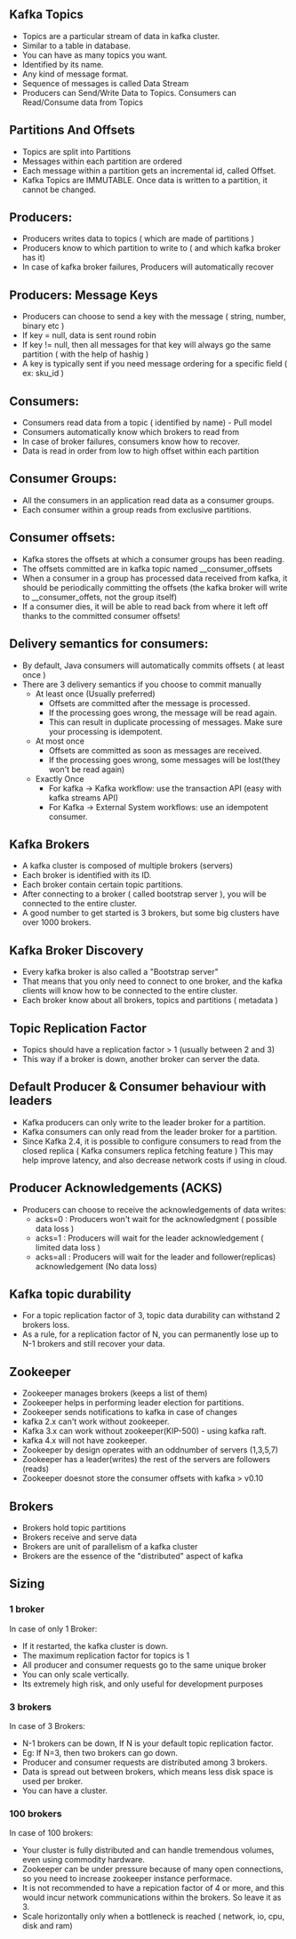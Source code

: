 ## Kafka Topics
- Topics are a particular stream of data in kafka cluster.
- Similar to a table in database.
- You can have as many topics you want.
- Identified by its name.
- Any kind of message format.
- Sequence of messages is called Data Stream
- Producers can Send/Write Data to Topics. Consumers can Read/Consume data from Topics

## Partitions And Offsets
- Topics are split into Partitions
- Messages within each partition are ordered
- Each message within a partition gets an incremental id, called Offset.
- Kafka Topics are IMMUTABLE. Once data is written to a partition, it cannot be changed.

## Producers:
-   Producers writes data to topics ( which are made of partitions )
-   Producers know to which partition to write to ( and which kafka broker has it)
-   In case of kafka broker failures, Producers will automatically recover

## Producers: Message Keys
-   Producers can choose to send a key with the message ( string, number, binary etc )
-   If key = null, data is sent round robin
-   If key != null, then all messages for that key will always go the same partition ( with the help of hashig )
-   A key is typically sent if you need message ordering for a specific field ( ex: sku_id )

## Consumers:
-   Consumers read data from a topic ( identified by name) - Pull model
-   Consumers automatically know which brokers to read from
-   In case of broker failures, consumers know how to recover.
-   Data is read in order from low to high offset within each partition

## Consumer Groups:
-   All the consumers in an application read data as a consumer groups.
-   Each consumer within a group reads from exclusive partitions.

## Consumer offsets:
-   Kafka stores the offsets at which a consumer groups has been reading.
-   The offsets committed are in kafka topic named __consumer_offsets
-   When a consumer in a group has processed data received from kafka, it should be periodically committing the offsets (the kafka broker will write to __consumer_offets, not the group itself)
-   If a consumer dies, it will be able to read back from where it left off thanks to the committed consumer offsets!

## Delivery semantics for consumers:
-   By default, Java consumers will automatically commits offsets ( at least once )
-   There are 3 delivery semantics if you choose to commit manually
    -   At least once (Usually preferred)
        -   Offsets are committed after the message is processed.
        -   If the processing goes wrong, the message will be read again.
        -   This can result in duplicate processing of messages. Make sure your processing is idempotent.
    -   At most once
        -   Offsets are committed as soon as messages are received.
        -   If the processing goes wrong, some messages will be lost(they won't be read again)
    -   Exactly Once
        -   For kafka -> Kafka workflow: use the transaction API (easy with kafka streams API)
        -   For Kafka -> External System workflows: use an idempotent consumer.

## Kafka Brokers
-   A kafka cluster is composed of multiple brokers (servers)
-   Each broker is identified with its ID.
-   Each broker contain certain topic partitions.
-   After connecting to a broker ( called bootstrap server ), you will be connected to the entire cluster.
-   A good number to get started is 3 brokers, but some big clusters have over 1000 brokers.

## Kafka Broker Discovery
-   Every kafka broker is also called a "Bootstrap server"
-   That means that you only need to connect to one broker, and the kafka clients will know how to be connected to the entire cluster.
-   Each broker know about all brokers, topics and partitions ( metadata )

## Topic Replication Factor
-   Topics should have a replication factor > 1 (usually between 2 and 3)
-   This way if a broker is down, another broker can server the data.

## Default Producer & Consumer behaviour with leaders
-   Kafka producers can only write to the leader broker for a partition.
-   Kafka consumers can only read from the leader broker for a partition.
-   Since Kafka 2.4, it is possible to configure consumers to read from the closed replica ( Kafka consumers replica fetching feature )
    This may help improve latency, and also decrease network costs if using in cloud.

## Producer Acknowledgements (ACKS)
-   Producers can choose to receive the acknowledgements of data writes:
    -   acks=0 : Producers won't wait for the acknowledgment ( possible data loss )
    -   acks=1 : Producers will wait for the leader acknowledgement ( limited data loss )
    -   acks=all : Producers will wait for the leader and follower(replicas) acknowledgement (No data loss)

## Kafka topic durability
-   For a topic replication factor of 3, topic data durability can withstand 2 brokers loss.
-   As a rule, for a replication factor of N, you can permanently lose up to N-1 brokers and still recover your data.

## Zookeeper
-   Zookeeper manages  brokers (keeps a list of them)
-   Zookeeper helps in performing leader election for partitions.
-   Zookeeper sends notifications to kafka in case of changes
-   kafka 2.x can't work without zookeeper.
-   Kafka 3.x can work without zookeeper(KIP-500) - using kafka raft.
-   kafka 4.x will not have zookeeper.
-   Zookeeper by design operates with an oddnumber of servers (1,3,5,7)
-   Zookeeper has a leader(writes) the rest of the servers are followers (reads)
-   Zookeeper doesnot store the consumer offsets with kafka > v0.10

## Brokers
-   Brokers hold topic partitions
-   Brokers receive and serve data
-   Brokers are unit of parallelism of a kafka cluster
-   Brokers are the essence of the "distributed" aspect of kafka


## Sizing

### 1 broker
In case of only 1 Broker:
-   If it restarted, the kafka cluster is down.
-   The maximum replication factor for topics is 1
-   All producer and consumer requests go to the same unique broker
-   You can only scale vertically.
-   Its extremely high risk, and only useful for development purposes

### 3 brokers
In case of 3 Brokers:
-   N-1 brokers can be down, If N is your default topic replication factor.
-   Eg: If N=3, then two brokers can go down.
-   Producer and consumer requests are distributed among 3 brokers.
-   Data is spread out between brokers, which means less disk space is used per broker.
-   You can have a cluster.

### 100 brokers
In case of 100 brokers:
-   Your cluster is fully distributed and can handle tremendous volumes, even using commodity hardware.
-   Zookeeper can be under pressure because of many open connections, so you need to increase zookeeper instance performace.
-   It is not recommended to have a repication factor of 4 or more, and this would incur network communications within the brokers. So leave it as 3.
-   Scale horizontally only when a bottleneck is reached ( network, io, cpu, disk and ram)